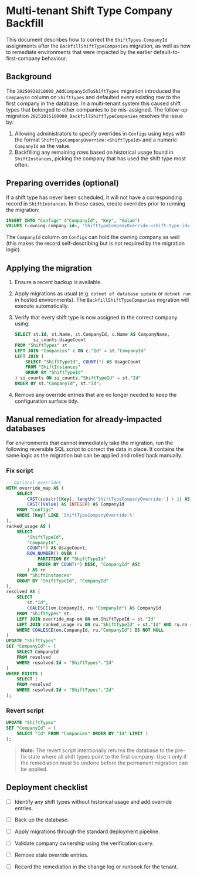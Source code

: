 # Multi-tenant Shift Type Company Backfill

This document describes how to correct the `ShiftTypes.CompanyId` assignments after the
`BackfillShiftTypeCompanies` migration, as well as how to remediate environments that were
impacted by the earlier default-to-first-company behaviour.

## Background

The `20250928210000_AddCompanyIdToShiftTypes` migration introduced the `CompanyId` column on
`ShiftTypes` and defaulted every existing row to the first company in the database. In a
multi-tenant system this caused shift types that belonged to other companies to be
mis-assigned. The follow-up migration `20251015100000_BackfillShiftTypeCompanies` resolves the
issue by:

1. Allowing administrators to specify overrides in `Configs` using keys with the format
   `ShiftTypeCompanyOverride:<ShiftTypeId>` and a numeric `CompanyId` as the value.
2. Backfilling any remaining rows based on historical usage found in `ShiftInstances`, picking
   the company that has used the shift type most often.

## Preparing overrides (optional)

If a shift type has never been scheduled, it will not have a corresponding record in
`ShiftInstances`. In those cases, create overrides prior to running the migration:

```sql
INSERT INTO "Configs" ("CompanyId", "Key", "Value")
VALUES (<owning-company-id>, 'ShiftTypeCompanyOverride:<shift-type-id>', '<owning-company-id>');
```

The `CompanyId` column on `Configs` can hold the owning company as well (this makes the record
self-describing but is not required by the migration logic).

## Applying the migration

1. Ensure a recent backup is available.
2. Apply migrations as usual (e.g. `dotnet ef database update` or `dotnet run` in hosted
   environments). The `BackfillShiftTypeCompanies` migration will execute automatically.
3. Verify that every shift type is now assigned to the correct company using:

   ```sql
   SELECT st.Id, st.Name, st.CompanyId, c.Name AS CompanyName,
          si_counts.UsageCount
   FROM "ShiftTypes" st
   LEFT JOIN "Companies" c ON c."Id" = st."CompanyId"
   LEFT JOIN (
       SELECT "ShiftTypeId", COUNT(*) AS UsageCount
       FROM "ShiftInstances"
       GROUP BY "ShiftTypeId"
   ) si_counts ON si_counts."ShiftTypeId" = st."Id"
   ORDER BY st."CompanyId", st."Id";
   ```

4. Remove any override entries that are no longer needed to keep the configuration surface
   tidy.

## Manual remediation for already-impacted databases

For environments that cannot immediately take the migration, run the following reversible SQL
script to correct the data in place. It contains the same logic as the migration but can be
applied and rolled back manually.

### Fix script

```sql
-- Optional overrides
WITH override_map AS (
    SELECT
        CAST(substr([Key], length('ShiftTypeCompanyOverride:') + 1) AS INTEGER) AS ShiftTypeId,
        CAST([Value] AS INTEGER) AS CompanyId
    FROM "Configs"
    WHERE [Key] LIKE 'ShiftTypeCompanyOverride:%'
),
ranked_usage AS (
    SELECT
        "ShiftTypeId",
        "CompanyId",
        COUNT(*) AS UsageCount,
        ROW_NUMBER() OVER (
            PARTITION BY "ShiftTypeId"
            ORDER BY COUNT(*) DESC, "CompanyId" ASC
        ) AS rn
    FROM "ShiftInstances"
    GROUP BY "ShiftTypeId", "CompanyId"
),
resolved AS (
    SELECT
        st."Id",
        COALESCE(om.CompanyId, ru."CompanyId") AS CompanyId
    FROM "ShiftTypes" st
    LEFT JOIN override_map om ON om.ShiftTypeId = st."Id"
    LEFT JOIN ranked_usage ru ON ru."ShiftTypeId" = st."Id" AND ru.rn = 1
    WHERE COALESCE(om.CompanyId, ru."CompanyId") IS NOT NULL
)
UPDATE "ShiftTypes"
SET "CompanyId" = (
    SELECT CompanyId
    FROM resolved
    WHERE resolved.Id = "ShiftTypes"."Id"
)
WHERE EXISTS (
    SELECT 1
    FROM resolved
    WHERE resolved.Id = "ShiftTypes"."Id"
);
```

### Revert script

```sql
UPDATE "ShiftTypes"
SET "CompanyId" = (
    SELECT "Id" FROM "Companies" ORDER BY "Id" LIMIT 1
);
```

> **Note:** The revert script intentionally returns the database to the pre-fix state where
> all shift types point to the first company. Use it only if the remediation must be undone
> before the permanent migration can be applied.

## Deployment checklist

- [ ] Identify any shift types without historical usage and add override entries.
- [ ] Back up the database.
- [ ] Apply migrations through the standard deployment pipeline.
- [ ] Validate company ownership using the verification query.
- [ ] Remove stale override entries.
- [ ] Record the remediation in the change log or runbook for the tenant.

